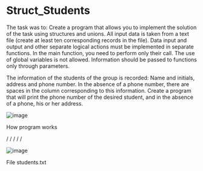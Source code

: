 # Struct_Students


The task was to:
Create a program that allows you to implement the solution of the task using structures and unions. All input data is taken from a text file (create at least ten corresponding records in the file). Data input and output and other separate logical actions must be implemented in separate functions. In the main function, you need to perform only their call. The use of global variables is not allowed. Information should be passed to functions only through parameters. 

The information of the students of the group is recorded: Name and initials, address and phone number. In the absence of a phone number, there are spaces in the column corresponding to this information. Create a program that will print the phone number of the desired student, and in the absence of a phone, his or her address. 

![image](https://github.com/Taras-P-Kob/Struct_Students/assets/119957094/d5c27142-1a3c-4303-8314-1c86226652e5)

How program works

/
/
/
/
/

![image](https://github.com/Taras-P-Kob/Struct_Students/assets/119957094/0f24c59d-756f-4f30-b553-ea0e5be27e8d)

File students.txt

